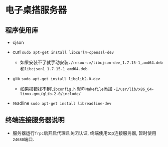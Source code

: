 # 电子桌搭服务器

## 程序使用库
 
 - cjson 

 - curl `sudo apt-get install libcurl4-openssl-dev`
   - 如果安装不了就手动安装`./resource/libcjson-dev_1.7.15-1_amd64.deb`和`libcjson1_1.7.15-1_amd64.deb`.
 - glib `sudo apt-get install libglib2.0-dev`
   - 如果报错找不到`libconfig.h` 就咋`Makefile`添加 `-I/usr/lib/x86_64-linux-gnu/glib-2.0/include/`
 - readline `sudo apt-get install libreadline-dev`

## 终端连接服务器说明

 - 服务器运行`frpc`后开启代理且关闭认证, 终端使用tcp连接服务器, 暂时使用`24680`端口.
